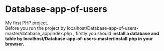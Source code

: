 # Database-app-of-users
My first PHP project.<br>
Before you run the project by localhost/Database-app-of-users-master/database_app/index.php , firstly you should <strong>install a database and table by localhost/Database-app-of-users-master/install.php in your browser.</strong>
